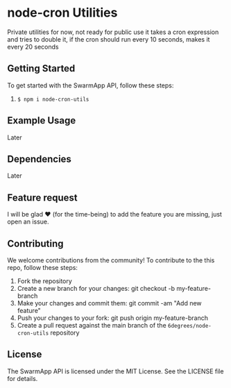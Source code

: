 # node-cron Utilities

Private utilities for now, not ready for public use
it takes a cron expression and tries to double it, if the cron should run every 10 seconds, makes it every 20 seconds

## Getting Started

To get started with the SwarmApp API, follow these steps:

1. `$ npm i node-cron-utils`

## Example Usage

Later

## Dependencies

Later

## Feature request

I will be glad ♥ (for the time-being) to add the feature you are missing, just open an issue.

## Contributing

We welcome contributions from the community! To contribute to the this repo, follow these steps:

1. Fork the repository
2. Create a new branch for your changes: git checkout -b my-feature-branch
3. Make your changes and commit them: git commit -am "Add new feature"
4. Push your changes to your fork: git push origin my-feature-branch
5. Create a pull request against the main branch of the `6degrees/node-cron-utils` repository

## License

The SwarmApp API is licensed under the MIT License. See the LICENSE file for details.
